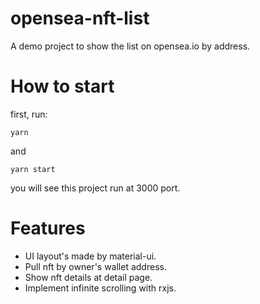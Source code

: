 # opensea-nft-list
A demo project to show the list on opensea.io by address.

# How to start

first, run:
```
yarn 
```
and 
```
yarn start
```
you will see this project run at 3000 port.
# Features 
- UI layout's made by material-ui.
- Pull nft by owner's wallet address. 
- Show nft details at detail page. 
- Implement infinite scrolling with rxjs. 